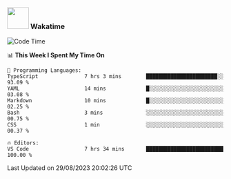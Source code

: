 ### <img src="https://media.giphy.com/media/VgCDAzcKvsR6OM0uWg/giphy.gif" width="50"> Wakatime

  <!--START_SECTION:waka-->
![Code Time](http://img.shields.io/badge/Code%20Time-1%2C444%20hrs%209%20mins-blue)

📊 **This Week I Spent My Time On** 

```text
💬 Programming Languages: 
TypeScript               7 hrs 3 mins        ███████████████████████░░   93.09 % 
YAML                     14 mins             █░░░░░░░░░░░░░░░░░░░░░░░░   03.08 % 
Markdown                 10 mins             █░░░░░░░░░░░░░░░░░░░░░░░░   02.25 % 
Bash                     3 mins              ░░░░░░░░░░░░░░░░░░░░░░░░░   00.75 % 
CSS                      1 min               ░░░░░░░░░░░░░░░░░░░░░░░░░   00.37 % 

🔥 Editors: 
VS Code                  7 hrs 34 mins       █████████████████████████   100.00 % 
```


 Last Updated on 29/08/2023 20:02:26 UTC
<!--END_SECTION:waka-->
